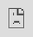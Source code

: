 # 理解缓存

![访问统计](https://visitor-badge.glitch.me/badge?page_id=08-cache-all&left_color=blue&right_color=red)

> 作者: 潘深练
>
> 创建: 2022-04-16

## 脑图加载中...

<iframe id="embed_dom" name="embed_dom" frameborder="0" 
    style="display: block;width: 100%;height: 100%;position: fixed;top: 0;right: 0;z-index: 4;" 
    src="https://www.processon.com/embed/625a74ed7d9c0803435cec42"></iframe>